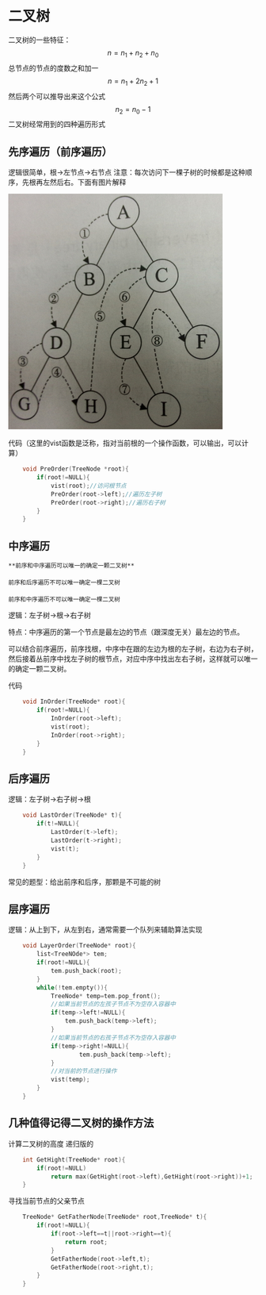 # 二叉树

二叉树的一些特征：
$$
n=n_1+n_2+n_0
$$
总节点的节点的度数之和加一
$$
n=n_1+2n_2+1
$$
然后两个可以推导出来这个公式
$$
n_2=n_0-1
$$
二叉树经常用到的四种遍历形式

## 先序遍历（前序遍历）

逻辑很简单，根->左节点->右节点
注意：每次访问下一棵子树的时候都是这种顺序，先根再左然后右。下面有图片解释

![前序遍历](/图片资源/前序遍历.jpg)

代码（这里的vist函数是泛称，指对当前根的一个操作函数，可以输出，可以计算）

```C++
    void PreOrder(TreeNode *root){
        if(root!=NULL){
            vist(root);//访问根节点
            PreOrder(root->left);//遍历左子树
            PreOrder(root->right);//遍历右子树
        }
    }
```

## 中序遍历

```md
**前序和中序遍历可以唯一的确定一颗二叉树**

前序和后序遍历不可以唯一确定一棵二叉树

前序和中序遍历不可以唯一确定一棵二叉树

```

逻辑：左子树->根->右子树

特点：中序遍历的第一个节点是最左边的节点（跟深度无关）最左边的节点。

可以结合前序遍历，前序找根，中序中在跟的左边为根的左子树，右边为右子树，然后接着丛前序中找左子树的根节点，对应中序中找出左右子树，这样就可以唯一的确定一颗二叉树。

代码

```C++
    void InOrder(TreeNode* root){
        if(root!=NULL){
            InOrder(root->left);
            vist(root);
            InOrder(root->right);
        }
    }
```

## 后序遍历

逻辑：左子树->右子树->根

```C++
    void LastOrder(TreeNode* t){
        if(t!=NULL){
            LastOrder(t->left);
            LastOrder(t->right);
            vist(t);
        }
    }
```

常见的题型：给出前序和后序，那颗是不可能的树

## 层序遍历

逻辑：从上到下，从左到右，通常需要一个队列来辅助算法实现

```C++
    void LayerOrder(TreeNode* root){
        list<TreeNOde*> tem;
        if(root!=NULL){
            tem.push_back(root);
        }
        while(!tem.empty()){
            TreeNode* temp=tem.pop_front();
            //如果当前节点的左孩子节点不为空存入容器中
            if(temp->left!=NULL){
                tem.push_back(temp->left);
            }
            //如果当前节点的右孩子节点不为空存入容器中
            if(temp->right!=NULL){
                    tem.push_back(temp->left);
            }
            //对当前的节点进行操作
            vist(temp);
        }
    }
```

## 几种值得记得二叉树的操作方法

计算二叉树的高度
递归版的

```C++
    int GetHight(TreeNode* root){
        if(root!=NULL)
            return max(GetHight(root->left),GetHight(root->right))+1;
    } 
```

寻找当前节点的父亲节点

```C++
    TreeNode* GetFatherNode(TreeNode* root,TreeNode* t){
        if(root!=NULL){
            if(root->left==t||root->right==t){
                return root;
            }
            GetFatherNode(root->left,t);
            GetFatherNode(root->right,t);
        }
    }
```
